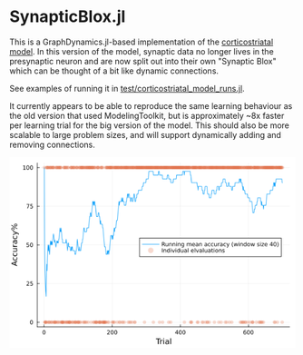 # SynapticBlox.jl

This is a GraphDynamics.jl-based implementation of the [corticostriatal model](https://www.biorxiv.org/content/10.1101/2023.11.06.565902v3). 
In this version of the model, synaptic data no longer lives in the presynaptic neuron and are now split out into their own "Synaptic Blox" which can be thought of a bit like dynamic connections. 

See examples of running it in [test/corticostriatal_model_runs.jl](test/corticostriatal_model_runs.jl). 

It currently appears to be able to reproduce the same learning behaviour as the old version that used ModelingToolkit, but is approximately ~8x faster per learning trial for the big version of the model. This should also be more scalable to large problem sizes, and will support dynamically adding and removing connections.

![](assets/cortio_striatal_accuracy_plot_graphdynamics.png)
